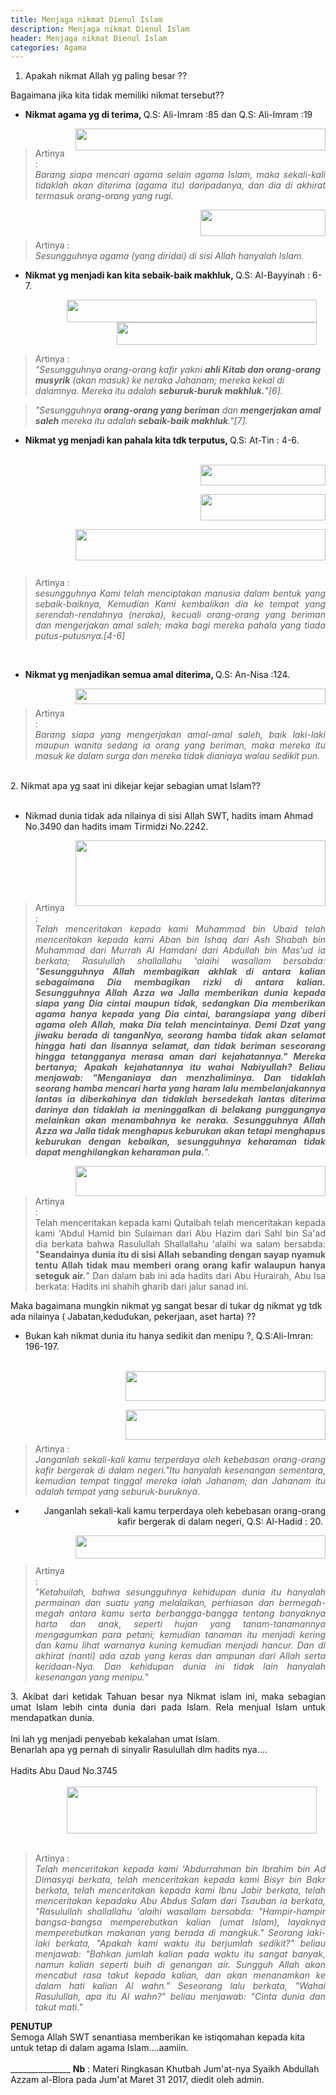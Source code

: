 ```yaml
---
title: Menjaga nikmat Dienul Islam
description: Menjaga nikmat Dienul Islam
header: Menjaga nikmat Dienul Islam
categories: Agama
---
```


1. Apakah nikmat Allah yg paling besar ??<br />
<div>
Bagaimana jika kita tidak memiliki nikmat tersebut?? <br />
<ul>
<li><b>Nikmat agama yg di terima, </b>Q.S: Ali-Imram :85 dan Q.S: Ali-Imram :19</li>
</ul>
<div class="separator" style="clear: both; text-align: center;">
<a href="https://4.bp.blogspot.com/-ZIuzj1gU67k/WN6AyZXR8bI/AAAAAAAAAgQ/UJpALorXLxYBBR7QNXJ_uWSPaOTAjrWEwCEw/s1600/DeepinScreenshot20170331220257.png" imageanchor="1" style="clear: right; float: right; margin-bottom: 1em; margin-left: 1em;"><img border="0" height="35" src="https://4.bp.blogspot.com/-ZIuzj1gU67k/WN6AyZXR8bI/AAAAAAAAAgQ/UJpALorXLxYBBR7QNXJ_uWSPaOTAjrWEwCEw/s400/DeepinScreenshot20170331220257.png" width="400" /></a></div>
<br />
<blockquote class="tr_bq" style="text-align: justify;">
Artinya :<br />
<i>Barang siapa mencari agama selain agama Islam, maka sekali-kali tidaklah akan diterima (agama itu) daripadanya, dan dia di akhirat termasuk orang-orang yang rugi.</i></blockquote>
<div class="separator" style="clear: both; text-align: center;">
<a href="https://3.bp.blogspot.com/-g-QUTz5qLT8/WN6AyQmjzlI/AAAAAAAAAgQ/ukrq80Pf3NcIuHdWGq48MDPZu1kYg7l4QCEw/s1600/Ali-Imram-19.png" imageanchor="1" style="clear: right; float: right; margin-bottom: 1em; margin-left: 1em;"><img border="0" height="42" src="https://3.bp.blogspot.com/-g-QUTz5qLT8/WN6AyQmjzlI/AAAAAAAAAgQ/ukrq80Pf3NcIuHdWGq48MDPZu1kYg7l4QCEw/s200/Ali-Imram-19.png" width="200" /></a></div>
<div style="text-align: right;">
<br />
<br /></div>
<blockquote class="tr_bq">
Artinya :<br />
<i>Sesungguhnya agama (yang diridai) di sisi Allah hanyalah Islam.</i></blockquote>
<ul>
<li><b>Nikmat yg menjadi kan kita sebaik-baik makhluk,&nbsp;</b>Q.S: Al-Bayyinah : 6-7.</li>
</ul>
<div class="separator" style="clear: both; text-align: right;">
<a href="https://3.bp.blogspot.com/-tbIrCfn82BM/WN53BJ9rFFI/AAAAAAAAAe4/v3OBMOyYRpwhFc48C70mWEox3ChU_ae3wCLcB/s1600/Al-Bayyinah-6.png" imageanchor="1" style="margin-left: 1em; margin-right: 1em;"><img border="0" height="36" src="https://3.bp.blogspot.com/-tbIrCfn82BM/WN53BJ9rFFI/AAAAAAAAAe4/v3OBMOyYRpwhFc48C70mWEox3ChU_ae3wCLcB/s400/Al-Bayyinah-6.png" width="400" /></a></div>
<div class="separator" style="clear: both; text-align: right;">
<a href="https://2.bp.blogspot.com/-EGybMeYYgQQ/WN53BCXdcSI/AAAAAAAAAe8/pA5oOyW_RJw0t2CQ6miRBTLj6vEnHKMQACLcB/s1600/Al-Bayyinah-7.png" imageanchor="1" style="margin-left: 1em; margin-right: 1em;"><img border="0" height="36" src="https://2.bp.blogspot.com/-EGybMeYYgQQ/WN53BCXdcSI/AAAAAAAAAe8/pA5oOyW_RJw0t2CQ6miRBTLj6vEnHKMQACLcB/s320/Al-Bayyinah-7.png" width="320" /></a></div>
<div style="text-align: right;">
<div style="text-align: left;">
<blockquote class="tr_bq">
Artinya :<br />
<i style="text-align: justify;">"Sesungguhnya orang-orang kafir yakni <b>ahli Kitab dan orang-orang musyrik</b> (akan masuk) ke neraka Jahanam; mereka kekal di dalamnya. Mereka itu adalah <b>seburuk-buruk makhluk.</b>"[6].</i></blockquote>
</div>
<blockquote class="tr_bq">
<div style="text-align: left;">
<i style="text-align: justify;"><i>"Sesungguhnya <b>orang-orang yang beriman</b> dan <b>mengerjakan amal saleh</b> mereka itu adalah <b>sebaik-baik makhluk</b>."[7].</i></i></div>
</blockquote>
</div>
<ul>
<li><b>Nikmat yg menjadi kan pahala kita tdk terputus, </b>Q.S: At-Tin : 4-6.</li>
</ul>
<br />
<div class="separator" style="clear: both; text-align: center;">
</div>
<div class="separator" style="clear: both; text-align: center;">
<a href="https://2.bp.blogspot.com/-dNPR6w_dE-s/WN6Az5THE3I/AAAAAAAAAgI/T5KreY6QUBMzjnUaWLqm7ZNK61ReHY3NgCLcB/s1600/DeepinScreenshot20170331231507.png" imageanchor="1" style="clear: right; float: right; margin-bottom: 1em; margin-left: 1em;"><img border="0" height="33" src="https://2.bp.blogspot.com/-dNPR6w_dE-s/WN6Az5THE3I/AAAAAAAAAgI/T5KreY6QUBMzjnUaWLqm7ZNK61ReHY3NgCLcB/s200/DeepinScreenshot20170331231507.png" width="200" /></a></div>
<br />
<div class="separator" style="clear: both; text-align: center;">
<a href="https://4.bp.blogspot.com/-AZS3BNz9Cp8/WN6A0IZPUfI/AAAAAAAAAgM/vwdkFE9uTYEX7SN66IEwxchziXqnbXJmACLcB/s1600/DeepinScreenshot20170331231519.png" imageanchor="1" style="clear: right; float: right; margin-bottom: 1em; margin-left: 1em;"><img border="0" height="42" src="https://4.bp.blogspot.com/-AZS3BNz9Cp8/WN6A0IZPUfI/AAAAAAAAAgM/vwdkFE9uTYEX7SN66IEwxchziXqnbXJmACLcB/s200/DeepinScreenshot20170331231519.png" width="200" /></a></div>
<a href="https://4.bp.blogspot.com/-HO5aH3etWvc/WN6ABFKK_YI/AAAAAAAAAfY/3ZYvfwnV4GIrHj6HH0MDi5G9zJOJw_0QwCLcB/s1600/DeepinScreenshot20170331224358.png" imageanchor="1" style="clear: right; float: right; margin-bottom: 1em; margin-left: 1em;"><img border="0" height="50" src="https://4.bp.blogspot.com/-HO5aH3etWvc/WN6ABFKK_YI/AAAAAAAAAfY/3ZYvfwnV4GIrHj6HH0MDi5G9zJOJw_0QwCLcB/s400/DeepinScreenshot20170331224358.png" width="400" /></a><br />
<br />
<br />
<br />
<br />
<br />
<br class="Apple-interchange-newline" />
<blockquote class="tr_bq">
<div style="text-align: justify;">
Artinya :&nbsp;</div>
<div style="text-align: justify;">
<i>sesungguhnya Kami telah menciptakan manusia dalam bentuk yang sebaik-baiknya, Kemudian Kami kembalikan dia ke tempat yang serendah-rendahnya (neraka), kecuali orang-orang yang beriman dan mengerjakan amal saleh; maka bagi mereka pahala yang tiada putus-putusnya.[4-6]</i></div>
</blockquote>
<br />
<ul>
<li><b>Nikmat yg menjadikan semua amal diterima, </b>Q.S: An-Nisa :124.</li>
</ul>
</div>
<div>
<div class="separator" style="clear: both; text-align: center;">
<a href="https://3.bp.blogspot.com/-h0EV1dMzyCc/WN6HHyKhVpI/AAAAAAAAAgc/zrrAkaay8lEDtyGepclWeikJvB7J7iLgQCLcB/s1600/DeepinScreenshot20170331234247.png" imageanchor="1" style="clear: right; float: right; margin-bottom: 1em; margin-left: 1em;"><img border="0" height="25" src="https://3.bp.blogspot.com/-h0EV1dMzyCc/WN6HHyKhVpI/AAAAAAAAAgc/zrrAkaay8lEDtyGepclWeikJvB7J7iLgQCLcB/s400/DeepinScreenshot20170331234247.png" width="400" /></a></div>
<div style="text-align: right;">
<br /></div>
<div style="text-align: right;">
<blockquote class="tr_bq" style="text-align: justify;">
Artinya :<br />
<i>Barang siapa yang mengerjakan amal-amal saleh, baik laki-laki maupun wanita sedang ia orang yang beriman, maka mereka itu masuk ke dalam surga dan mereka tidak dianiaya walau sedikit pun.</i></blockquote>
<div style="text-align: left;">
<br /></div>
</div>
2. Nikmat apa yg saat ini dikejar kejar sebagian umat Islam??<br />
<br />
<ul>
<li>Nikmad dunia tidak ada nilainya di sisi Allah SWT, hadits imam Ahmad No.3490 dan hadits imam Tirmidzi No.2242.</li>
</ul>
<div style="text-align: right;">
<div class="separator" style="clear: both; text-align: center;">
<a href="https://4.bp.blogspot.com/-LoOPQWSQDU8/WN6L_j-2AuI/AAAAAAAAAgw/m6xcBK3yo7UTQAPs3R5d8yI00m5_JBT4gCLcB/s1600/DeepinScreenshot20170331235820.png" imageanchor="1" style="clear: right; float: right; margin-bottom: 1em; margin-left: 1em;"><img border="0" height="105" src="https://4.bp.blogspot.com/-LoOPQWSQDU8/WN6L_j-2AuI/AAAAAAAAAgw/m6xcBK3yo7UTQAPs3R5d8yI00m5_JBT4gCLcB/s400/DeepinScreenshot20170331235820.png" width="400" /></a></div>
<br />
<br />
<br />
<br />
<br />
<blockquote class="tr_bq" style="text-align: justify;">
Artinya :<br />
<i>Telah menceritakan kepada kami Muhammad bin Ubaid telah menceritakan kepada kami Aban bin Ishaq dari Ash Shabah bin Muhammad dari Murrah Al Hamdani dari Abdullah bin Mas'ud ia berkata; Rasulullah shallallahu 'alaihi wasallam bersabda: "<b>Sesungguhnya Allah membagikan akhlak di antara kalian sebagaimana Dia membagikan rizki di antara kalian. Sesungguhnya Allah Azza wa Jalla memberikan dunia kepada siapa yang Dia cintai maupun tidak, sedangkan Dia memberikan agama hanya kepada yang Dia cintai, barangsiapa yang diberi agama oleh Allah, maka Dia telah mencintainya. Demi Dzat yang jiwaku berada di tanganNya, seorang hamba tidak akan selamat hingga hati dan lisannya selamat, dan tidak beriman seseorang hingga tetangganya merasa aman dari kejahatannya." Mereka bertanya; Apakah kejahatannya itu wahai Nabiyullah? Beliau menjawab: "Menganiaya dan menzhaliminya. Dan tidaklah seorang hamba mencari harta yang haram lalu membelanjakannya lantas ia diberkahinya dan tidaklah bersedekah lantas diterima darinya dan tidaklah ia meninggalkan di belakang punggungnya melainkan akan menambahnya ke neraka. Sesungguhnya Allah Azza wa Jalla tidak menghapus keburukan akan tetapi menghapus keburukan dengan kebaikan, sesungguhnya keharaman tidak dapat menghilangkan keharaman pula.</b>".</i></blockquote>
</div>
<div style="text-align: right;">
<div class="separator" style="clear: both; text-align: center;">
<a href="https://2.bp.blogspot.com/-R--YtAf_Ad4/WN6L_ppYhoI/AAAAAAAAAgs/nTlJrFMl244zfacNgOOF4On8Zt81tpfYACLcB/s1600/DeepinScreenshot20170331235515.png" imageanchor="1" style="clear: right; float: right; margin-bottom: 1em; margin-left: 1em;"><img border="0" height="48" src="https://2.bp.blogspot.com/-R--YtAf_Ad4/WN6L_ppYhoI/AAAAAAAAAgs/nTlJrFMl244zfacNgOOF4On8Zt81tpfYACLcB/s400/DeepinScreenshot20170331235515.png" width="400" /></a></div>
<br />
<br />
<blockquote class="tr_bq">
<div style="text-align: left;">
Artinya :</div>
<div style="text-align: left;">
<div style="text-align: justify;">
Telah menceritakan kepada kami Qutaibah telah menceritakan kepada kami 'Abdul Hamid bin Sulaiman dari Abu Hazim dari Sahl bin Sa'ad dia berkata bahwa Rasulullah Shallallahu 'alaihi wa salam bersabda: "<b>Seandainya dunia itu di sisi Allah sebanding dengan sayap nyamuk tentu Allah tidak mau memberi orang orang kafir walaupun hanya seteguk air.</b>" Dan dalam bab ini ada hadits dari Abu Hurairah, Abu Isa berkata: Hadits ini shahih gharib dari jalur sanad ini.</div>
</div>
</blockquote>
</div>
Maka bagaimana mungkin nikmat yg sangat besar di tukar dg nikmat yg tdk ada nilainya ( Jabatan,kedudukan, pekerjaan, aset harta) ??<br />
<ul>
<li>Bukan kah nikmat dunia itu hanya sedikit dan menipu ?, Q.S:Ali-Imran: 196-197.</li>
</ul>
<br />
<div style="text-align: right;">
<div class="separator" style="clear: both; text-align: center;">
<a href="https://3.bp.blogspot.com/-4wXYYShc7jw/WN6AzF6D80I/AAAAAAAAAgQ/s9qk72DJhuk2ZqYXfkQwY_sI93mdWf1xwCEw/s1600/DeepinScreenshot20170331224619.png" imageanchor="1" style="clear: right; float: right; margin-bottom: 1em; margin-left: 1em;"><img border="0" height="48" src="https://3.bp.blogspot.com/-4wXYYShc7jw/WN6AzF6D80I/AAAAAAAAAgQ/s9qk72DJhuk2ZqYXfkQwY_sI93mdWf1xwCEw/s320/DeepinScreenshot20170331224619.png" width="320" /></a></div>
<a href="https://1.bp.blogspot.com/-J9CdYkwxVL8/WN6AzIfjnmI/AAAAAAAAAgQ/McJhX_LTTk05_4PHOGz4FqILMKdmbkKCwCEw/s1600/DeepinScreenshot20170331224649.png" imageanchor="1" style="clear: right; float: right; margin-bottom: 1em; margin-left: 1em; text-align: center;"><img border="0" height="48" src="https://1.bp.blogspot.com/-J9CdYkwxVL8/WN6AzIfjnmI/AAAAAAAAAgQ/McJhX_LTTk05_4PHOGz4FqILMKdmbkKCwCEw/s320/DeepinScreenshot20170331224649.png" width="320" /></a><br />
<br /></div>
<div style="text-align: right;">
<br />
<br />
<br />
<br />
<blockquote class="tr_bq" style="text-align: justify;">
Artinya :<br />
<i>Janganlah sekali-kali kamu terperdaya oleh kebebasan orang-orang kafir bergerak di dalam negeri."Itu hanyalah kesenangan sementara, kemudian tempat tinggal mereka ialah Jahanam; dan Jahanam itu adalah tempat yang seburuk-buruknya</i>.</blockquote>
<ul>
<li>Janganlah sekali-kali kamu terperdaya oleh kebebasan orang-orang kafir bergerak di dalam negeri, Q.S: Al-Hadid : 20.&nbsp;</li>
</ul>

</div>
</div>
<div>
<div style="text-align: right;">
<a href="https://2.bp.blogspot.com/-mbDESb9ottc/WN6Azgw-wwI/AAAAAAAAAgQ/MshXfwhg0lkk-Nqm_sFeY_pDgJX0RQeAACEw/s1600/DeepinScreenshot20170331225119.png" imageanchor="1" style="clear: right; float: right; margin-bottom: 1em; margin-left: 1em;"><img border="0" height="37" src="https://2.bp.blogspot.com/-mbDESb9ottc/WN6Azgw-wwI/AAAAAAAAAgQ/MshXfwhg0lkk-Nqm_sFeY_pDgJX0RQeAACEw/s400/DeepinScreenshot20170331225119.png" width="400" /></a></div>
<div style="text-align: justify;">
<br /></div>
<div style="text-align: justify;">
<br />
<blockquote class="tr_bq" style="text-align: justify;">
Artinya :<br />
<i>"Ketahuilah, bahwa sesungguhnya kehidupan dunia itu hanyalah permainan dan suatu yang melalaikan, perhiasan dan bermegah-megah antara kamu serta berbangga-bangga tentang banyaknya harta dan anak, seperti hujan yang tanam-tanamannya mengagumkan para petani; kemudian tanaman itu menjadi kering dan kamu lihat warnanya kuning kemudian menjadi hancur. Dan di akhirat (nanti) ada azab yang keras dan ampunan dari Allah serta keridaan-Nya. Dan kehidupan dunia ini tidak lain hanyalah kesenangan yang menipu."</i></blockquote>
3. Akibat dari ketidak Tahuan besar nya Nikmat islam ini, maka sebagian umat Islam lebih cinta dunia dari pada Islam. Rela menjual Islam untuk mendapatkan dunia.</div>
<div style="text-align: justify;">
<br /></div>
<div style="text-align: justify;">
Ini lah yg menjadi penyebab kekalahan umat Islam.</div>
Benarlah apa yg pernah di sinyalir Rasulullah dlm hadits nya....<br />
<br />
<div>
Hadits Abu Daud No.3745<br />
<br />
<div class="separator" style="clear: both; text-align: right;">
<a href="https://1.bp.blogspot.com/-4qA1MBE8fIg/WN5-Kc8NROI/AAAAAAAAAfM/HEwAt_gJdrglRb6Vl8-7lXCvXHCwVk6xACLcB/s1600/DeepinScreenshot20170331225255.png" imageanchor="1" style="margin-left: 1em; margin-right: 1em;"><img border="0" height="75" src="https://1.bp.blogspot.com/-4qA1MBE8fIg/WN5-Kc8NROI/AAAAAAAAAfM/HEwAt_gJdrglRb6Vl8-7lXCvXHCwVk6xACLcB/s400/DeepinScreenshot20170331225255.png" width="400" /></a></div>
<br />
<blockquote class="tr_bq">
<div style="text-align: justify;">
Artinya :</div>
<div style="text-align: justify;">
<i>Telah menceritakan kepada kami 'Abdurrahman bin Ibrahim bin Ad Dimasyqi berkata, telah menceritakan kepada kami Bisyr bin Bakr berkata, telah menceritakan kepada kami Ibnu Jabir berkata, telah menceritakan kepadaku Abu Abdus Salam dari Tsauban ia berkata, "Rasulullah shallallahu 'alaihi wasallam bersabda: "Hampir-hampir bangsa-bangsa memperebutkan kalian (umat Islam), layaknya memperebutkan makanan yang berada di mangkuk." Seorang laki-laki berkata, "Apakah kami waktu itu berjumlah sedikit?" beliau menjawab: "Bahkan jumlah kalian pada waktu itu sangat banyak, namun kalian seperti buih di genangan air. Sungguh Allah akan mencabut rasa takut kepada kalian, dan akan menanamkan ke dalam hati kalian Al wahn." Seseorang lalu berkata, "Wahai Rasulullah, apa itu Al wahn?" beliau menjawab: "Cinta dunia dan takut mati."</i></div>
</blockquote>
</div>
<b>PENUTUP</b><br />
Semoga Allah SWT senantiasa memberikan ke istiqomahan kepada kita untuk tetap di dalam agama Islam....aamiin.<br />
<br />

<div>
</div>
</div>
_______________
<b>Nb</b> : Materi Ringkasan Khutbah Jum'at-nya Syaikh Abdullah Azzam al-Blora pada Jum'at Maret 31 2017, diedit oleh admin.<br />


